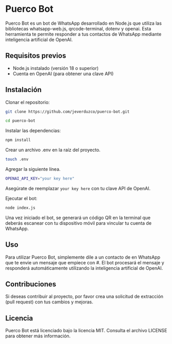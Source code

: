 # Puerco Bot

Puerco Bot es un bot de WhatsApp desarrollado en Node.js que utiliza las bibliotecas whatsapp-web.js, qrcode-terminal, dotenv y openai. Esta herramienta te permite responder a tus contactos de WhatsApp mediante inteligencia artificial de OpenAI.

## Requisitos previos
- Node.js instalado (versión 18 o superior)
- Cuenta en OpenAI (para obtener una clave API)

## Instalación

Clonar el repositorio:

```bash
git clone https://github.com/jeverduzco/puerco-bot.git
```
```bash
cd puerco-bot
```
Instalar las dependencias:
```bash
npm install
```
Crear un archivo .env en la raíz del proyecto.

```bash
touch .env
```
 Agregar la siguiente línea.
```bash
OPENAI_API_KEY="your key here"
```
Asegúrate de reemplazar `your key here` con tu clave API de OpenAI.

Ejecutar el bot:
```bash
node index.js
```
Una vez iniciado el bot, se generará un código QR en la terminal que deberás escanear con tu dispositivo móvil para vincular tu cuenta de WhatsApp.

## Uso

Para utilizar Puerco Bot, simplemente dile a un contacto de en WhatsApp que te envie un mensaje que empiece con #. El bot procesará el mensaje y responderá automáticamente utilizando la inteligencia artificial de OpenAI.

## Contribuciones

Si deseas contribuir al proyecto, por favor crea una solicitud de extracción (pull request) con tus cambios y mejoras.

## Licencia

Puerco Bot está licenciado bajo la licencia MIT. Consulta el archivo LICENSE para obtener más información.